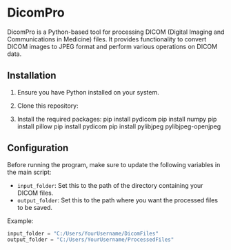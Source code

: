 # DicomPro

DicomPro is a Python-based tool for processing DICOM (Digital Imaging and Communications in Medicine) files. It provides functionality to convert DICOM images to JPEG format and perform various operations on DICOM data.

## Installation

1. Ensure you have Python installed on your system.

2. Clone this repository:

3. Install the required packages:
pip install pydicom
pip install numpy
pip install pillow
pip install pydicom
pip install pylibjpeg pylibjpeg-openjpeg 
## Configuration

Before running the program, make sure to update the following variables in the main script:

- `input_folder`: Set this to the path of the directory containing your DICOM files.
- `output_folder`: Set this to the path where you want the processed files to be saved.

Example:
```python
input_folder = "C:/Users/YourUsername/DicomFiles"
output_folder = "C:/Users/YourUsername/ProcessedFiles"
